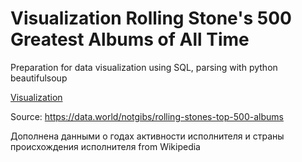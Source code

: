# Visualization Rolling Stone's 500 Greatest Albums of All Time

Preparation for data visualization using SQL, parsing with python beautifulsoup

[Visualization](https://public.tableau.com/app/profile/kate5782/viz/Albumsw20/Sheet3?publish=yes)

Source:
https://data.world/notgibs/rolling-stones-top-500-albums

Дополнена данными о годах активности исполнителя и страны происхождения исполнителя from Wikipedia
